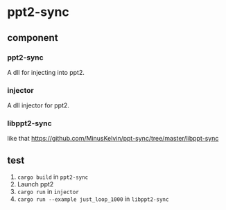 # ppt2-sync

## component

### ppt2-sync

A dll for injecting into ppt2.

### injector

A dll injector for ppt2.

### libppt2-sync

like that https://github.com/MinusKelvin/ppt-sync/tree/master/libppt-sync

## test

1. `cargo build` in `ppt2-sync`
1. Launch ppt2
1. `cargo run` in `injector`
1. `cargo run --example just_loop_1000` in `libppt2-sync`